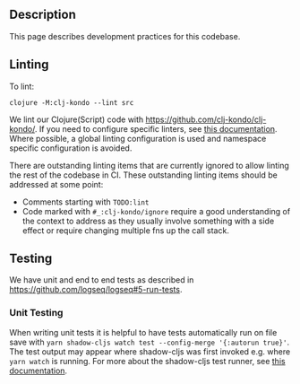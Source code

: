 ## Description

This page describes development practices for this codebase.

## Linting

To lint:
```
clojure -M:clj-kondo --lint src
```

We lint our Clojure(Script) code with https://github.com/clj-kondo/clj-kondo/. If you need to configure specific linters, see [this documentation](https://github.com/clj-kondo/clj-kondo/blob/master/doc/linters.md). Where possible, a global linting configuration is used and namespace specific configuration is avoided.

There are outstanding linting items that are currently ignored to allow linting the rest of the codebase in CI. These outstanding linting items should be addressed at some point:

* Comments starting with `TODO:lint`
* Code marked with `#_:clj-kondo/ignore` require a good understanding of the context to address as they usually involve something with a side effect or require changing multiple fns up the call stack.

## Testing

We have unit and end to end tests as described in https://github.com/logseq/logseq#5-run-tests.

### Unit Testing

When writing unit tests it is helpful to have tests automatically run on file
save with `yarn shadow-cljs watch test --config-merge '{:autorun true}'`. The
test output may appear where shadow-cljs was first invoked e.g. where `yarn
watch` is running. For more about the shadow-cljs test runner, see [this
documentation](https://shadow-cljs.github.io/docs/UsersGuide.html#_testing).
